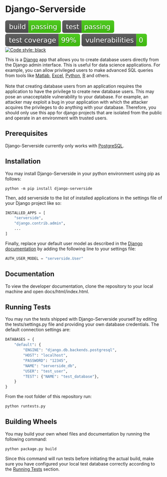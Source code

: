 # Django-Serverside
![build](data/badges/build.svg)
![test](data/badges/test.svg)
![coverage](data/badges/test_coverage.svg)
![vulnerabilities](data/badges/vulnerabilities.svg)
[![Code style: black](https://img.shields.io/badge/code%20style-black-000000.svg)](https://github.com/psf/black)

This is a [Django](https://www.djangoproject.com/) app that allows you to create
database users directly from the Django admin interface. This is useful for data science
applications. For example, you can allow privileged users to make advanced SQL queries
from tools like [Matlab](www.mathworks.com), 
[Excel](https://www.microsoft.com/de-de/microsoft-365/excel), 
[Python](https://www.python.org/), [R](https://www.r-project.org/) and others.<br />
<br />
Note that creating database users from an application requires the application to have 
the privilege to create new database users. This may pose an unacceptable vulnerability 
to your database. For example, an attacker may exploit a bug in your application
with which the attacker acquires the privileges to do anything with your database. 
Therefore, you should only use this app for django projects that are isolated from the
public and operate in an environment with trusted users.  

## Prerequisites
Django-Serverside currently only works with [PostgreSQL](https://www.postgresql.org/).

## Installation
You may install Django-Serverside in your python environment using pip as follows:
```Shell
python -m pip install django-serverside
```
Then, add serverside to the list of installed applications in the settings file of your
Django project like so:
```py
INSTALLED_APPS = [
    "serverside",
    "django.contrib.admin",
    ...
]
```
Finally, replace your default user model as described in the 
[Django documentation](https://docs.djangoproject.com/en/4.0/topics/auth/customizing/#substituting-a-custom-user-model)
by adding the following line to your settings file:
```py
AUTH_USER_MODEL = "serverside.User"
```

## Documentation
To view the developer documentation, clone the repository to your local machine and open 
docs/html/index.html.

## Running Tests
You may run the tests shipped with Django-Serverside yourself by editing the 
tests/settings.py file and providing your own database credentials. The default 
connection settings are:
```py
DATABASES = {
    "default": {
        "ENGINE": "django.db.backends.postgresql",
        "HOST": "localhost",
        "PASSWORD": "12345",
        "NAME": "serverside_db",
        "USER": "test_user",
        "TEST": {"NAME": "test_database"},
    }
}
```
From the root folder of this repository run:
```py
python runtests.py
```

## Building Wheels
You may build your own wheel files and documentation by running the following command:
```py
python package.py build
```
Since this command will run tests before initiating the actual build, make sure you
have configured your local test database correctly according to the 
[Running Tests](#running-tests) section.